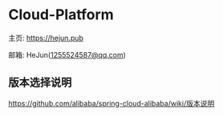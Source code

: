 # Cloud-Platform

主页: https://hejun.pub

邮箱: HeJun(1255524587@qq.com)

## 版本选择说明

https://github.com/alibaba/spring-cloud-alibaba/wiki/版本说明